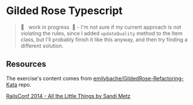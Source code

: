 # Gilded Rose Typescript

> 🚧 &nbsp; work in progress &nbsp;🚧 - I'm not sure if my current approach is not violating the rules, since I
> added `updateQuality` method to the Item class, but I'll probably finish it like this anyway, and then try
> finding a different solution.

## Resources

The exercise's content comes from [emilybache/GildedRose-Refactoring-Kata](https://github.com/emilybache/GildedRose-Refactoring-Kata)
repo.

[RailsConf 2014 - All the Little Things by Sandi Metz](https://youtu.be/8bZh5LMaSmE)
